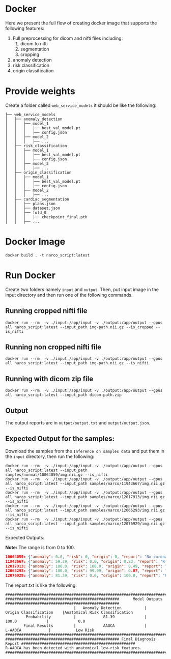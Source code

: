 # Docker
Here we present the full flow of creating docker image that supports the following features:
1. Full preprocessing for dicom and nifti files including:
   1. dicom to nifti
   2. segmentation
   3. cropping
2. anomaly detection
3. risk classification
4. origin classification

# Provide weights
Create a folder called `web_service_models` it should be like the following:
```commandline
├── web_service_models
│   ├── anomaly_detection
│   │   ├── model_1
│   │   │   ├── best_val_model.pt
│   │   │   ├── config.json
│   │   ├── model_2
│   │   │   ├── ...
│   ├── risk_classification
│   │   ├── model_1
│   │   │   ├── best_val_model.pt
│   │   │   ├── config.json
│   │   ├── model_2
│   │   │   ├── ...
│   ├── origin_classification
│   │   ├── model_1
│   │   │   ├── best_val_model.pt
│   │   │   ├── config.json
│   │   ├── model_2
│   │   │   ├── ...
│   ├── cardiac_segmentation
│   │   ├── plans.json
│   │   ├── dataset.json
│   │   ├── fold_0
│   │   │   ├── checkpoint_final.pth
│   │   ├── ...
```

# Docker Image
```commandline
docker build . -t narco_script:latest
```

# Run Docker
Create two folders namely `input` and `output`. Then, put input image in the input directory and then run one of the following commands.

## Running cropped nifti file
```commandline
docker run --rm  -v ./input:/app/input -v ./output:/app/output --gpus all narco_script:latest --input_path img-path.nii.gz --is_cropped --is_nifti
```
## Running non cropped nifti file
```commandline
docker run --rm  -v ./input:/app/input -v ./output:/app/output --gpus all narco_script:latest --input_path img-path.nii.gz --is_nifti
```
## Running with dicom zip file
```commandline
docker run --rm  -v ./input:/app/input -v ./output:/app/output --gpus all narco_script:latest --input_path dicom-path.zip
```
## Output
The output reports are in `output/output.txt` and `output/output.json`.

## Expected Output for the samples:
Download the samples from the `Inference on samples data` and put them in the `input` directory, then run the following:
```commandline
docker run --rm  -v ./input:/app/input -v ./output:/app/output --gpus all narco_script:latest --input_path samples/normal/10064059/img.nii.gz --is_nifti
docker run --rm  -v ./input:/app/input -v ./output:/app/output --gpus all narco_script:latest --input_path samples/narco/11943667/img.nii.gz --is_nifti
docker run --rm  -v ./input:/app/input -v ./output:/app/output --gpus all narco_script:latest --input_path samples/narco/12017913/img.nii.gz --is_nifti
docker run --rm  -v ./input:/app/input -v ./output:/app/output --gpus all narco_script:latest --input_path samples/narco/12065293/img.nii.gz --is_nifti
docker run --rm  -v ./input:/app/input -v ./output:/app/output --gpus all narco_script:latest --input_path samples/narco/12076929/img.nii.gz --is_nifti
```
Expected Outputs:

**Note:** The range is from 0 to 100.
```json
10064059: {"anomaly": 0.0, "risk": 0, "origin": 0, "report": "No coronary anomalies(AAOCA) have been detected."}
11943667: {"anomaly": 59.39, "risk": 0.0, "origin": 0.83, "report": "R-AAOCA has been detected with anatomical low-risk features."}
12017913: {"anomaly": 100.0, "risk": 100.0, "origin": 0.49, "report": "L-AAOCA has been detected with anatomical high-risk features."}
12065293: {"anomaly": 100.0, "risk": 99.99, "origin": 0.07, "report": "L-AAOCA has been detected with anatomical high-risk features."}
12076929: {"anomaly": 81.39, "risk": 0.0, "origin": 100.0, "report": "R-AAOCA has been detected with anatomical low-risk features."}
```

The report.txt is like the following:
```commandline
############################################################################################################################
##################################################      Model Outputs     ##################################################
                              |   Anomaly Detection          |     Origin Classification    |Anatomical Risk Classification
         Probability          |            81.39             |            100.0             |             0.0              
        Final Results         |            AAOCA             |           L-AAOCA            |           Low Risk           
############################################################################################################################
################################################## Final Diagnosis Report ##################################################
R-AAOCA has been detected with anatomical low-risk features.
############################################################################################################################
```
